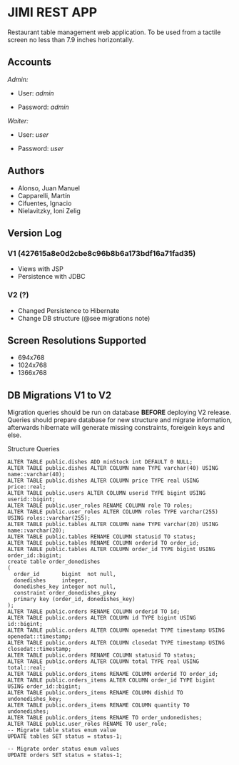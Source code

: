 # JIMI REST APP


Restaurant table management web application.
To be used from a tactile screen no less than 7.9 inches horizontally.


## Accounts

_Admin:_

* User: _admin_

* Password: _admin_

_Waiter:_

* User: _user_

* Password: _user_


## Authors

* Alonso, Juan Manuel
* Capparelli, Martín
* Cifuentes, Ignacio
* Nielavitzky, Ioni Zelig

## Version Log

### V1 (427615a8e0d2cbe8c96b8b6a173bdf16a71fad35)

* Views with JSP 
* Persistence with JDBC
 
### V2 (?)

* Changed Persistence to Hibernate
* Change DB structure (@see migrations note)

## Screen Resolutions Supported
*  694x768
*  1024x768
*  1366x768

## DB Migrations V1 to V2
Migration queries should be run on database **BEFORE** deploying V2 release.
Queries should prepare database for new structure and migrate information, afterwards hibernate will generate
missing constraints, foreigein keys and else.

Structure Queries 
```
ALTER TABLE public.dishes ADD minStock int DEFAULT 0 NULL;
ALTER TABLE public.dishes ALTER COLUMN name TYPE varchar(40) USING name::varchar(40);
ALTER TABLE public.dishes ALTER COLUMN price TYPE real USING price::real;
ALTER TABLE public.users ALTER COLUMN userid TYPE bigint USING userid::bigint;
ALTER TABLE public.user_roles RENAME COLUMN role TO roles;
ALTER TABLE public.user_roles ALTER COLUMN roles TYPE varchar(255) USING roles::varchar(255);
ALTER TABLE public.tables ALTER COLUMN name TYPE varchar(20) USING name::varchar(20);
ALTER TABLE public.tables RENAME COLUMN statusid TO status;
ALTER TABLE public.tables RENAME COLUMN orderid TO order_id;
ALTER TABLE public.tables ALTER COLUMN order_id TYPE bigint USING order_id::bigint;
create table order_donedishes
(
  order_id       bigint  not null,
  donedishes     integer,
  donedishes_key integer not null,
  constraint order_donedishes_pkey
  primary key (order_id, donedishes_key)
);
ALTER TABLE public.orders RENAME COLUMN orderid TO id;
ALTER TABLE public.orders ALTER COLUMN id TYPE bigint USING id::bigint;
ALTER TABLE public.orders ALTER COLUMN openedat TYPE timestamp USING openedat::timestamp;
ALTER TABLE public.orders ALTER COLUMN closedat TYPE timestamp USING closedat::timestamp;
ALTER TABLE public.orders RENAME COLUMN statusid TO status;
ALTER TABLE public.orders ALTER COLUMN total TYPE real USING total::real;
ALTER TABLE public.orders_items RENAME COLUMN orderid TO order_id;
ALTER TABLE public.orders_items ALTER COLUMN order_id TYPE bigint USING order_id::bigint;
ALTER TABLE public.orders_items RENAME COLUMN dishid TO undonedishes_key;
ALTER TABLE public.orders_items RENAME COLUMN quantity TO undonedishes;
ALTER TABLE public.orders_items RENAME TO order_undonedishes;
ALTER TABLE public.user_roles RENAME TO user_role;
-- Migrate table status enum value
UPDATE tables SET status = status-1;

-- Migrate order status enum values
UPDATE orders SET status = status-1;
```




